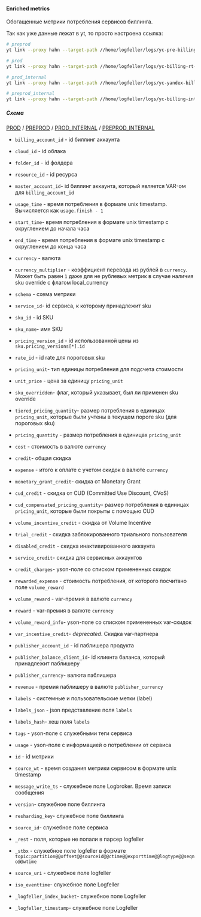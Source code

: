 #### Enriched metrics

Обогащенные метрики потребления сервисов биллинга.

Так как уже данные лежат в yt, то просто настроена ссылка:

```bash
# preprod
yt link --proxy hahn --target-path //home/logfeller/logs/yc-pre-billing-rt-enricher-var-output --link-path //home/cloud-dwh/data/preprod/raw/logfeller/billing/enriched_metrics

# prod
yt link --proxy hahn --target-path //home/logfeller/logs/yc-billing-rt-enricher-var-output --link-path //home/cloud-dwh/data/prod/raw/logfeller/billing/enriched_metrics

# prod_internal
yt link --proxy hahn --target-path //home/logfeller/logs/yc-yandex-billing-rt-enricher-base-output --link-path //home/cloud-dwh/data/prod_internal/raw/logfeller/billing/enriched_metrics

# preprod_internal
yt link --proxy hahn --target-path //home/logfeller/logs/yc-billing-internal-prestable-rt-enricher-base-output --link-path //home/cloud-dwh/data/preprod_internal/raw/logfeller/billing/enriched_metrics
```

##### Схема

[PROD](https://yt.yandex-team.ru/hahn/navigation?path=//home/cloud-dwh/data/prod/raw/logfeller/billing/enriched_metrics)
/ [PREPROD](https://yt.yandex-team.ru/hahn/navigation?path=//home/cloud-dwh/data/preprod/raw/logfeller/billing/enriched_metrics)
/ [PROD_INTERNAL](https://yt.yandex-team.ru/hahn/navigation?path=//home/cloud-dwh/data/prod_internal/raw/logfeller/billing/enriched_metrics)
/ [PREPROD_INTERNAL](https://yt.yandex-team.ru/hahn/navigation?path=//home/cloud-dwh/data/preprod_internal/raw/logfeller/billing/enriched_metrics)

* `billing_account_id` - id биллинг аккаунта
* `cloud_id` - id облака
* `folder_id` - id фолдера
* `resource_id` - id ресурса
* `master_account_id`- id биллинг аккаунта, который является VAR-ом для `billing_account_id`

* `usage_time` - время потребления в формате unix timestamp. Вычисляется как `usage.finish - 1`
* `start_time`- время потребления в формате unix timestamp с округлением до начала часа
* `end_time` - время потребления в формате unix timestamp с округлением до конца часа

* `currency` - валюта
* `currency_multiplier` - коэффициент перевода из рублей в `currency`. Может быть равен `1` даже для не рублевых метрик в случае наличия sku override с флагом local_currency

* `schema` - схема метрики
* `service_id`- id сервиса, к которому принадлежит sku
* `sku_id` - id SKU
* `sku_name`- имя SKU
* `pricing_version_id` - id использованной цены из `sku.pricing_versions[*].id`
* `rate_id` - id rate для пороговых sku
* `pricing_unit`- тип единицы потребления для подсчета стоимости
* `unit_price` - цена за единицу `pricing_unit`
* `sku_overridden`- флаг, который указывает, был ли применен sku override
* `tiered_pricing_quantity`- размер потребления в единицах `pricing_unit`, которые были учтены в текущем пороге sku (для пороговых sku)
* `pricing_quantity` - размер потребления в единицах `pricing_unit`
* `cost` - стоимость в валюте `currency`
* `credit`- общая скидка
* `expense` - итого к оплате с учетом скидок в валюте `currency`
* `monetary_grant_credit`- скидка от Monetary Grant
* `cud_credit` - скидка от CUD (Committed Use Discount, CVoS)
* `cud_compensated_pricing_quantity`- размер потребления в единицах `pricing_unit`, которые были покрыты с помощью CUD
* `volume_incentive_credit` - скидка от Volume Incentive
* `trial_credit` - скидка заблокированного триального пользователя
* `disabled_credit` - скидка инактивированного аккаунта
* `service_credit`- скидка для сервисных аккаунтов
* `credit_charges`- yson-поле со списком примененных скидок

* `rewarded_expense` - стоимость потребления, от которого посчитано поле `volume_reward`
* `volume_reward` - var-премия в валюте `currency`
* `reward` - var-премия в валюте `currency`
* `volume_reward_info`- yson-поле со списком примененных var-скидок
* `var_incentive_credit`- _deprecated_. Скидка var-партнера

* `publisher_account_id` - id паблишера продукта
* `publisher_balance_client_id`- id клиента баланса, который принадлежит паблишеру
* `publisher_currency`- валюта паблишера
* `revenue` - премия паблишеру в валюте `publisher_currency`

* `labels` - системные и пользовательские метки (label)
* `labels_json` - json представление поля `labels`
* `labels_hash`- хеш поля `labels`

* `tags` - yson-поле c служебными теги сервиса
* `usage` - yson-поле c информацией о потреблении от сервиса
* `id` - id метрики
* `source_wt` - время создания метрики сервисом в формате unix timestamp
* `message_write_ts` - служебное поле Logbroker. Время записи сообщения
* `version`- служебное поле биллинга
* `resharding_key`- служебное поле биллинга
* `source_id`- служебное поле сервиса

* `_rest` - поля, которые не попали в парсер logfeller
* `_stbx` - служебное поле logfeller в формате `topic:partition@@offset@@sourceid@@ctime@@exporttime@@logtype@@seqno@@wtime`
* `source_uri` - служебное поле logfeller
* `iso_eventtime`- служебное поле Logfeller
* `_logfeller_index_bucket`- служебное поле Logfeller
* `_logfeller_timestamp`- служебное поле Logfeller
